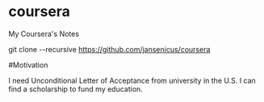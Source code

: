 # coursera
My Coursera's Notes

git clone --recursive https://github.com/jansenicus/coursera

#Motivation

I need Unconditional Letter of Acceptance from university in the U.S.
I can find a scholarship to fund my education.
